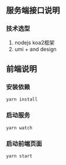 ## 服务端接口说明
### 技术选型
1. nodejs koa2框架  
2. umi + and design

## 前端说明
### 安装依赖
```shell script  
yarn install
```
### 启动服务
```shell script  
yarn watch
```
### 启动前端页面
```shell script  
yarn start
```
